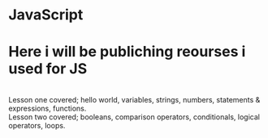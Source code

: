 # JavaScript
<h1>Here i will be publiching reourses i used for JS<br></h1>
<br>
Lesson one covered; hello world, variables, strings, numbers, statements & expressions, functions. <br>
Lesson two covered; booleans, comparison operators, conditionals, logical operators, loops. <br> 
